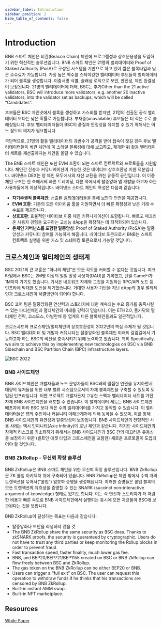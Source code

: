 ```yaml
---
sidebar_label: Introduction 
sidebar_position: 2
hide_table_of_contents: false
---
```


# Introduction

BNB 스마트 체인은 비컨(Beacon Chain) 체인에 프로그램성과 상호운용성을 도입하기 위한 혁신적인 솔루션입니다. BNB 스마트 체인은 21명의 밸리데이터와 Proof of Staked Authority (PosA)로 구성된 시스템을 기반으로 하고 있어 짧은 블록타임과 낮은 수수료가 가능합니다. 가장 높은 액수를 스테이킹한 벨리데이터 후보들이 벨리데이터가 되어 블록을 생성합니다. 이중서명 식별, 슬래싱 로직으로 보안, 안전성, 체인 완결성이 보장됩니다.
21명의 벨리데이터에 더해, BSC는 추가Other than the 21 active validators, BSC will introduce more validators, e.g. another 20 inactive validators, into the validator set as backups, which will be called “Candidates”.

후보들은 BSC 메인넷에서 블록을 생성하고 가스비를 받지만, 21명의 선출된 공식 밸리데이터 보다는 낮은 확률로 가능합니다. 부재중(unavailable) 후보들은 더 적은 수로 슬래싱됩니다. 후보 밸리데이터들이 BSC의 품질과 안정성을 유지할 수 있기 위해서는 어느 정도의 의지가 필요합니다.

극단적으로, 21명의 활동 밸리데이터의 과반수가 공격을 받아 접속이 끊길 경우 후보 밸리데이터들이 비컨 체인에 이 스테일 블록킹에 대해 보고하고, 재개한 뒤 활동 밸리데이터 세트를 재선출하자는 제안을 올릴 수 있습니다.

The BNB 스마트 체인은 또한 EVM 호환이 되는 스마트 컨트랙트와 프로토콜을 지원합니다. 체인간 전송과 커뮤니케이션이 가능한 것은 네이티브 상호호환성 지원 덕분입니다. 바이낸스 DEX는 양 체인 모두에서의 자산 교환을 위한 유동적 공간입니다. 이 이중체인 구조는 한 측에서의 빠른 트레이딩, 다른 쪽에서의 탈중앙화 앱 개발을 하고자 하는 사용자들에게 이상적입니다. 바이낸스 스마트 체인의 특성은 다음과 같습니다:

* **자기주권적 블록체인**: 선출된 [밸리데이터](consensus.md)들을 통해 보안과 안전을 제공합니다.
* **EVM 호환**: 기존의 모든 이더리움 툴을 지원하면서 더 빠른 확정성과 낮은 거래 수수료를 제공합니다.
* **상호호환**: 효율적인 네이티브 이중 체인 커뮤니케이션이 포함됩니다. 빠르고 매끄러운 사용자 경험을 요구하는 고성능 dApp을 확장하는 데 최적화되어 있습니다.
* **온체인 거버넌스를 포함한 탈중앙성**: Proof of Staked Authority (PoSA)는 탈중앙성과 커뮤니티 참여를 가능하게 해줍니다. 네이티브 토큰으로서 BNB는 스마트 컨트랙트 실행을 위한 가스 및 스테이킹 토큰으로서 기능할 것입니다.

<!--## Comparision Between Beacon Chain and BNB 스마트 체인

|                   | Beacon Chain | BNB 스마트 체인                    |
| ----------------- | ------------- | -------------------------------------- |
| Consensus         | DPoS          | PoSA                                   |
| No. of Validators | 11            | up to 41 (20 candidate block producers)|
| Mean Block Time   | <1s           | ~5s                                    |
| Programmability   | BEPs          | Support EVM-compatible smart contracts |
| Cross Chain       |[BEP3](https://github.com/bnb-chain/BEPs/blob/master/BEP3.md) introduces *Hash Timer Locked Contract functions* and further [mechanism](https://community.binance.org/topic/1892) to handle inter-blockchain tokens peg.    | BSC comes with efficient [native dual chain communication](cross-chain.md); Optimized for scaling high-performance dApps that require fast and smooth user experience.                    |
-->
## 크로스체인과 멀티체인의 생태계
BSC 2021의 큰 교훈은 "하나의 체인"은 모든 각도를 커버할 수 없다는 것입니다. 피크 타임에서 BSC는 2M명 이상의 일일 활성 사용자(DAU)를 기록했고, 단일 GameFi가 1M까지 가기도 했습니다. 기서은 네트워크 자체와 그것을 지원하는 RPC/API 노드 등 인프라에 막대한 도전을 제기했습니다. 거대한 사용자 기반을 지닌 dApp의 경우 멀티체인과 크로스체인이 해결방안이 되어야 합니다.

BSC 코어 팀은 탈중앙화된 연산력과 스토리지에 대한 계속되는 수요 증가를 충족시킬 수 있는 파티션체인과 멀티체인의 미래를 강력히 믿습니다. 이는 ETH2.0, 폴카닷의 멀티체인 전략, 코스모스, 아발란체 등 업계의 다른 블록체인들과도 일관적입니다.

크로스샤드와 크로스체인/멀티체인의 상호호환성이 2022년의 핵심 주제가 될 것입니다. BSC 밸리데이터 및 개발자 커뮤니티는 탈중앙화된 블록체인 미래의 갈림길에서 기능하고자 하는 BSC의 비전을 충족시키기 위해 노력하고 있습니다. 특히 Specifically, we aim to achieve this by implementing new technologies on BSC via BNB Sidechain and BSC Partition Chain (BPC) infrastructure layers.

![BSC 2022](/img/assets/BNBChain2022.png)

### BNB 사이드체인
BNB 사이드체인은 개발자들과 노드 운영자들이 BSC와의 밀접한 연관을 유지하면서 대량의 유저들을 위한 내부 밸류 시스템으로서의 자체 블록체인을 구축할 수 있도록 도입된 인프라입니다. 어떤 프로젝트 개발자든지 고유한 스펙과 밸리데이터 세트를 가진 자체 BNB 사이드체인을 배포할 수 있습니다. 이 밸리데이터 세트는 BNB 사이드체인 배포자에 따라 BSC 보다 적은 수의 밸리데이터를 가지고 동작할 수 있습니다. 이 밸리데이터들은 앱의 주인이나 커뮤니티 이해관계자에 의해 동작될 수 있으며, 이를 통해 BNB 사이드체인의 유연성과 탈중앙성이 보장됩니다. BNB 사이드체인의 전형적인 사용 사례는 액시 인피니티(Axie Infinity)의 로닌 체인과 같습니다. 하지만 사이드체인의 잠재적 리스크를 최소화하기 위해서는 BNB 사이드체인과 BSC 간의 매끄러운 유동성을 보장하기 위한 (빌트인 애셋 타입과 크로스체인을 포함한) 새로운 프로토콜이 도입되어야 할 것입니다.

### BNB ZkRollup - 무신뢰 확장 솔루션
   
BNB ZkRollup은 BNB 스마트 체인을 위한 무신뢰 확장 솔루션입니다. BNB ZkRollup은 ZK 롤업 아키텍처 위에 구축되어 있습니다. BNB ZkRollup은 체인 밖에서 수백 개의 트랜잭션을 묶어서(“롤업”) 암호화 증명을 생성해냅니다. 이러한 증명들은 롤업 블록의 모든 트랜잭션의 유효성을 증명할 수 있는 SNARK (succinct non-interactive argument of knowledge) 형태로 있기도 합니다. 이는 즉 연산과 스토리지가 더 저렴한 비용과 빠른 속도로 BNB 사이드체인에서 실행되는 동시에 모든 자금들이 BSC에 보관된다는 것을 뜻합니다.

BNB ZkRollup이 달성하는 목표는 다음과 같습니다:

* 탈중앙화나 보안을 희생하지 않을 것
* The BNB ZkRollup share the same security as BSC does. Thanks to zkSNARK proofs, the security is guaranteed by cryptographic. Users do not have to trust any third parties or keep monitoring the Rollup blocks in order to prevent fraud.
* Fast transaction speed, faster finality, much lower gas fee.
* BNB, and BEP20/BEP721/BEP1155 created on BSC or BNB ZkRollup can flow freely between BSC and ZkRollup.
* The gas token on the BNB ZkRollup can be either BEP20 or BNB. 
* Users can trigger a “full exit” on BSC. The user can request this operation to withdraw funds if he thinks that his transactions are censored by BNB ZkRollup.
* Built-in instant AMM swap.
* Built-in NFT marketplace.

## Resources
[White Paper](https://github.com/bnb-chain/whitepaper/blob/master/WHITEPAPER.md)
